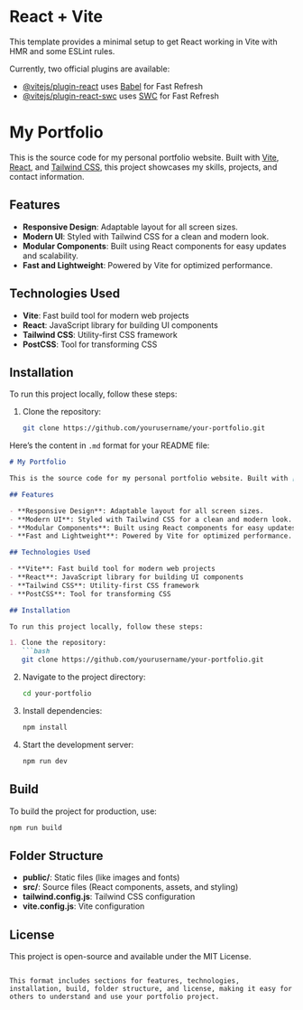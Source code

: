 # React + Vite

This template provides a minimal setup to get React working in Vite with HMR and some ESLint rules.

Currently, two official plugins are available:

- [@vitejs/plugin-react](https://github.com/vitejs/vite-plugin-react/blob/main/packages/plugin-react/README.md) uses [Babel](https://babeljs.io/) for Fast Refresh
- [@vitejs/plugin-react-swc](https://github.com/vitejs/vite-plugin-react-swc) uses [SWC](https://swc.rs/) for Fast Refresh
# My Portfolio

This is the source code for my personal portfolio website. Built with [Vite](https://vitejs.dev/), [React](https://reactjs.org/), and [Tailwind CSS](https://tailwindcss.com/), this project showcases my skills, projects, and contact information.

## Features

- **Responsive Design**: Adaptable layout for all screen sizes.
- **Modern UI**: Styled with Tailwind CSS for a clean and modern look.
- **Modular Components**: Built using React components for easy updates and scalability.
- **Fast and Lightweight**: Powered by Vite for optimized performance.

## Technologies Used

- **Vite**: Fast build tool for modern web projects
- **React**: JavaScript library for building UI components
- **Tailwind CSS**: Utility-first CSS framework
- **PostCSS**: Tool for transforming CSS

## Installation

To run this project locally, follow these steps:

1. Clone the repository:
   ```bash
   git clone https://github.com/yourusername/your-portfolio.git

Here’s the content in `.md` format for your README file:

```markdown
# My Portfolio

This is the source code for my personal portfolio website. Built with [Vite](https://vitejs.dev/), [React](https://reactjs.org/), and [Tailwind CSS](https://tailwindcss.com/), this project showcases my skills, projects, and contact information.

## Features

- **Responsive Design**: Adaptable layout for all screen sizes.
- **Modern UI**: Styled with Tailwind CSS for a clean and modern look.
- **Modular Components**: Built using React components for easy updates and scalability.
- **Fast and Lightweight**: Powered by Vite for optimized performance.

## Technologies Used

- **Vite**: Fast build tool for modern web projects
- **React**: JavaScript library for building UI components
- **Tailwind CSS**: Utility-first CSS framework
- **PostCSS**: Tool for transforming CSS

## Installation

To run this project locally, follow these steps:

1. Clone the repository:
   ```bash
   git clone https://github.com/yourusername/your-portfolio.git
   ```
2. Navigate to the project directory:
   ```bash
   cd your-portfolio
   ```

3. Install dependencies:
   ```bash
   npm install
   ```

4. Start the development server:
   ```bash
   npm run dev
   ```

## Build

To build the project for production, use:
```bash
npm run build
```

## Folder Structure

- **public/**: Static files (like images and fonts)
- **src/**: Source files (React components, assets, and styling)
- **tailwind.config.js**: Tailwind CSS configuration
- **vite.config.js**: Vite configuration

## License

This project is open-source and available under the MIT License.
```

This format includes sections for features, technologies, installation, build, folder structure, and license, making it easy for others to understand and use your portfolio project.
